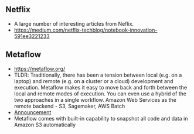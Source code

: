 ## Netflix
* A large number of interesting articles from Neflix.
* https://medium.com/netflix-techblog/notebook-innovation-591ee3221233

## Metaflow
* https://metaflow.org/
* TLDR: Traditionally, there has been a tension between local (e.g. on a laptop) and remote (e.g. on a cluster or a cloud) development and execution. Metaflow makes it easy to move back and forth between the local and remote modes of execution. You can even use a hybrid of the two approaches in a single workflow. Amazon Web Services as the remote backend - S3, Sagemaker, AWS Batch
* [Announcement](https://medium.com/netflix-techblog/open-sourcing-metaflow-a-human-centric-framework-for-data-science-fa72e04a5d9)
* Metaflow comes with built-in capability to snapshot all code and data in Amazon S3 automatically